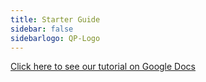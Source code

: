```yaml
---
title: Starter Guide
sidebar: false
sidebarlogo: QP-Logo
---
```


[Click here to see our tutorial on Google Docs](https://docs.google.com/document/d/1MYNMlf7AxuYDLgZQ-Wsf5nRwRI3v4jhVW8__sU3dNCQ/edit?usp=sharing)
